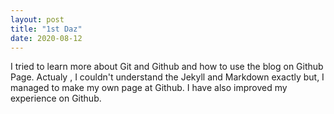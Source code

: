 ```yaml
---
layout: post
title: "1st Daz"
date: 2020-08-12
---
```



I tried to learn more about Git and Github and how to use the blog on Github Page. Actualy , I couldn't understand the Jekyll and Markdown exactly but, I managed to make my own page at Github. 
I have also improved my experience on Github.
